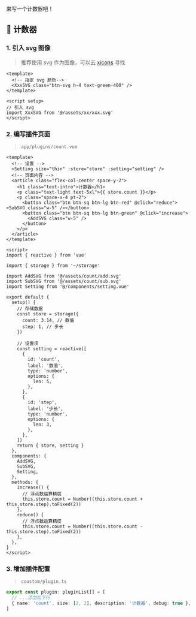 <!--
 * @Author: fzf404
 * @Date: 2022-08-15 23:02:16
 * @LastEditors: fzf404 me@fzf404.art
 * @LastEditTime: 2022-11-09 22:10:56
 * @Description: 插件开发
-->

来写一个计数器吧！

## 🚀 计数器

### 1. 引入 svg 图像

> 推荐使用 svg 作为图像，可以去 [xicons](https://www.xicons.org/) 寻找

```vue
<template>
  <!-- 指定 svg 颜色-->
  <XxxSVG class="btn-svg h-4 text-green-400" />
</template>

<script setup>
// 引入 svg
import XxxSVG from '@/assets/xx/xxx.svg'
</script>
```

### 2. 编写插件页面

> `app/plugins/count.vue`

```vue
<template>
  <!-- 设置 -->
  <Setting size="thin" :store="store" :setting="setting" />
  <!-- 页面内容 -->
  <article class="flex-col-center space-y-2">
    <h1 class="text-intro">计数器</h1>
    <p class="text-light text-5xl">{{ store.count }}</p>
    <p class="space-x-4 pt-2">
      <button class="btn btn-sq btn-lg btn-red" @click="reduce"><SubSVG class="w-5" /></button>
      <button class="btn btn-sq btn-lg btn-green" @click="increase">
        <AddSVG class="w-5" />
      </button>
    </p>
  </article>
</template>

<script>
import { reactive } from 'vue'

import { storage } from '~/storage'

import AddSVG from '@/assets/count/add.svg'
import SubSVG from '@/assets/count/sub.svg'
import Setting from '@/components/setting.vue'

export default {
  setup() {
    // 存储数据
    const store = storage({
      count: 3.14, // 数值
      step: 1, // 步长
    })

    // 设置项
    const setting = reactive([
      {
        id: 'count',
        label: '数值',
        type: 'number',
        options: {
          len: 5,
        },
      },
      {
        id: 'step',
        label: '步长',
        type: 'number',
        options: {
          len: 3,
        },
      },
    ])
    return { store, setting }
  },
  components: {
    AddSVG,
    SubSVG,
    Setting,
  },
  methods: {
    increase() {
      // 浮点数运算精度
      this.store.count = Number((this.store.count + this.store.step).toFixed(2))
    },
    reduce() {
      // 浮点数运算精度
      this.store.count = Number((this.store.count - this.store.step).toFixed(2))
    },
  },
}
</script>
```

### 3. 增加插件配置

> `coustom/plugin.ts`

```typescript
export const plugin: pluginList[] = [
  // ...添加如下行
  { name: 'count', size: [2, 2], description: '计数器', debug: true },
]
```
